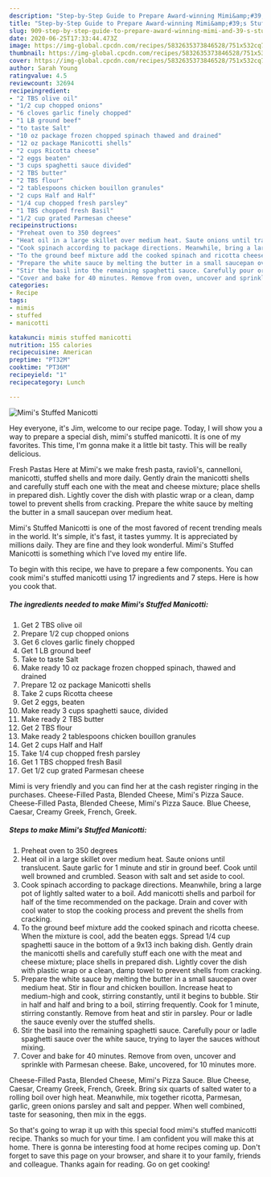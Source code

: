 ```yaml
---
description: "Step-by-Step Guide to Prepare Award-winning Mimi&amp;#39;s Stuffed Manicotti"
title: "Step-by-Step Guide to Prepare Award-winning Mimi&amp;#39;s Stuffed Manicotti"
slug: 909-step-by-step-guide-to-prepare-award-winning-mimi-and-39-s-stuffed-manicotti
date: 2020-06-25T17:33:44.473Z
image: https://img-global.cpcdn.com/recipes/5832635373846528/751x532cq70/mimis-stuffed-manicotti-recipe-main-photo.jpg
thumbnail: https://img-global.cpcdn.com/recipes/5832635373846528/751x532cq70/mimis-stuffed-manicotti-recipe-main-photo.jpg
cover: https://img-global.cpcdn.com/recipes/5832635373846528/751x532cq70/mimis-stuffed-manicotti-recipe-main-photo.jpg
author: Sarah Young
ratingvalue: 4.5
reviewcount: 32694
recipeingredient:
- "2 TBS olive oil"
- "1/2 cup chopped onions"
- "6 cloves garlic finely chopped"
- "1 LB ground beef"
- "to taste Salt"
- "10 oz package frozen chopped spinach thawed and drained"
- "12 oz package Manicotti shells"
- "2 cups Ricotta cheese"
- "2 eggs beaten"
- "3 cups spaghetti sauce divided"
- "2 TBS butter"
- "2 TBS flour"
- "2 tablespoons chicken bouillon granules"
- "2 cups Half and Half"
- "1/4 cup chopped fresh parsley"
- "1 TBS chopped fresh Basil"
- "1/2 cup grated Parmesan cheese"
recipeinstructions:
- "Preheat oven to 350 degrees"
- "Heat oil in a large skillet over medium heat. Saute onions until translucent. Saute garlic for 1 minute and stir in ground beef. Cook until well browned and crumbled. Season with salt and set aside to cool."
- "Cook spinach according to package directions. Meanwhile, bring a large pot of lightly salted water to a boil. Add manicotti shells and parboil for half of the time recommended on the package. Drain and cover with cool water to stop the cooking process and prevent the shells from cracking."
- "To the ground beef mixture add the cooked spinach and ricotta cheese. When the mixture is cool, add the beaten eggs. Spread 1/4 cup spaghetti sauce in the bottom of a 9x13 inch baking dish. Gently drain the manicotti shells and carefully stuff each one with the meat and cheese mixture; place shells in prepared dish. Lightly cover the dish with plastic wrap or a clean, damp towel to prevent shells from cracking."
- "Prepare the white sauce by melting the butter in a small saucepan over medium heat. Stir in flour and chicken bouillon. Increase heat to medium-high and cook, stirring constantly, until it begins to bubble. Stir in half and half and bring to a boil, stirring frequently. Cook for 1 minute, stirring constantly. Remove from heat and stir in parsley. Pour or ladle the sauce evenly over the stuffed shells."
- "Stir the basil into the remaining spaghetti sauce. Carefully pour or ladle spaghetti sauce over the white sauce, trying to layer the sauces without mixing."
- "Cover and bake for 40 minutes. Remove from oven, uncover and sprinkle with Parmesan cheese. Bake, uncovered, for 10 minutes more."
categories:
- Recipe
tags:
- mimis
- stuffed
- manicotti

katakunci: mimis stuffed manicotti 
nutrition: 155 calories
recipecuisine: American
preptime: "PT32M"
cooktime: "PT36M"
recipeyield: "1"
recipecategory: Lunch

---
```



![Mimi&#39;s Stuffed Manicotti](https://img-global.cpcdn.com/recipes/5832635373846528/751x532cq70/mimis-stuffed-manicotti-recipe-main-photo.jpg)

Hey everyone, it's Jim, welcome to our recipe page. Today, I will show you a way to prepare a special dish, mimi&#39;s stuffed manicotti. It is one of my favorites. This time, I'm gonna make it a little bit tasty. This will be really delicious.

Fresh Pastas Here at Mimi&#39;s we make fresh pasta, ravioli&#39;s, cannelloni, manicotti, stuffed shells and more daily. Gently drain the manicotti shells and carefully stuff each one with the meat and cheese mixture; place shells in prepared dish. Lightly cover the dish with plastic wrap or a clean, damp towel to prevent shells from cracking. Prepare the white sauce by melting the butter in a small saucepan over medium heat.

Mimi&#39;s Stuffed Manicotti is one of the most favored of recent trending meals in the world. It's simple, it's fast, it tastes yummy. It is appreciated by millions daily. They are fine and they look wonderful. Mimi&#39;s Stuffed Manicotti is something which I've loved my entire life.


To begin with this recipe, we have to prepare a few components. You can cook mimi&#39;s stuffed manicotti using 17 ingredients and 7 steps. Here is how you cook that.

<!--inarticleads1-->

##### The ingredients needed to make Mimi&#39;s Stuffed Manicotti:

1. Get 2 TBS olive oil
1. Prepare 1/2 cup chopped onions
1. Get 6 cloves garlic finely chopped
1. Get 1 LB ground beef
1. Take to taste Salt
1. Make ready 10 oz package frozen chopped spinach, thawed and drained
1. Prepare 12 oz package Manicotti shells
1. Take 2 cups Ricotta cheese
1. Get 2 eggs, beaten
1. Make ready 3 cups spaghetti sauce, divided
1. Make ready 2 TBS butter
1. Get 2 TBS flour
1. Make ready 2 tablespoons chicken bouillon granules
1. Get 2 cups Half and Half
1. Take 1/4 cup chopped fresh parsley
1. Get 1 TBS chopped fresh Basil
1. Get 1/2 cup grated Parmesan cheese


Mimi is very friendly and you can find her at the cash register ringing in the purchases. Cheese-Filled Pasta, Blended Cheese, Mimi&#39;s Pizza Sauce. Cheese-Filled Pasta, Blended Cheese, Mimi&#39;s Pizza Sauce. Blue Cheese, Caesar, Creamy Greek, French, Greek. 

<!--inarticleads2-->

##### Steps to make Mimi&#39;s Stuffed Manicotti:

1. Preheat oven to 350 degrees
1. Heat oil in a large skillet over medium heat. Saute onions until translucent. Saute garlic for 1 minute and stir in ground beef. Cook until well browned and crumbled. Season with salt and set aside to cool.
1. Cook spinach according to package directions. Meanwhile, bring a large pot of lightly salted water to a boil. Add manicotti shells and parboil for half of the time recommended on the package. Drain and cover with cool water to stop the cooking process and prevent the shells from cracking.
1. To the ground beef mixture add the cooked spinach and ricotta cheese. When the mixture is cool, add the beaten eggs. Spread 1/4 cup spaghetti sauce in the bottom of a 9x13 inch baking dish. Gently drain the manicotti shells and carefully stuff each one with the meat and cheese mixture; place shells in prepared dish. Lightly cover the dish with plastic wrap or a clean, damp towel to prevent shells from cracking.
1. Prepare the white sauce by melting the butter in a small saucepan over medium heat. Stir in flour and chicken bouillon. Increase heat to medium-high and cook, stirring constantly, until it begins to bubble. Stir in half and half and bring to a boil, stirring frequently. Cook for 1 minute, stirring constantly. Remove from heat and stir in parsley. Pour or ladle the sauce evenly over the stuffed shells.
1. Stir the basil into the remaining spaghetti sauce. Carefully pour or ladle spaghetti sauce over the white sauce, trying to layer the sauces without mixing.
1. Cover and bake for 40 minutes. Remove from oven, uncover and sprinkle with Parmesan cheese. Bake, uncovered, for 10 minutes more.


Cheese-Filled Pasta, Blended Cheese, Mimi&#39;s Pizza Sauce. Blue Cheese, Caesar, Creamy Greek, French, Greek. Bring six quarts of salted water to a rolling boil over high heat. Meanwhile, mix together ricotta, Parmesan, garlic, green onions parsley and salt and pepper. When well combined, taste for seasoning, then mix in the eggs. 

So that's going to wrap it up with this special food mimi&#39;s stuffed manicotti recipe. Thanks so much for your time. I am confident you will make this at home. There is gonna be interesting food at home recipes coming up. Don't forget to save this page on your browser, and share it to your family, friends and colleague. Thanks again for reading. Go on get cooking!
